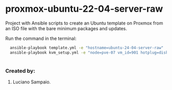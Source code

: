 # proxmox-ubuntu-22-04-server-raw
Project with Ansible scripts to create an Ubuntu template on Proxmox from an ISO file with the bare minimum packages and updates.

Run the command in the terminal:
```bash
  ansible-playbook template.yml -e "hostname=ubuntu-24-04-server-raw"
  ansible-playbook kvm_setup.yml -e "node=pve-07 vm_id=901 hotplug=disk,network,cpu storage_pool=Ceph_Gold"
```

#
### Created by:

1. Luciano Sampaio.
